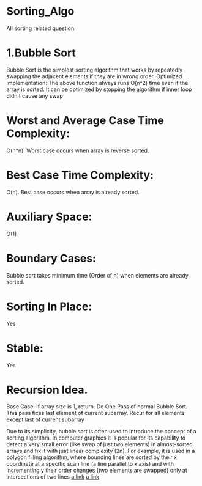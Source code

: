 # Sorting_Algo
All sorting related question

# 1.Bubble Sort
Bubble Sort is the simplest sorting algorithm that works by repeatedly swapping the adjacent elements if they are in wrong order.
Optimized Implementation:
The above function always runs O(n^2) time even if the array is sorted. It can be optimized by stopping the algorithm if inner loop didn’t cause any swap
# Worst and Average Case Time Complexity:
O(n*n). Worst case occurs when array is reverse sorted.

# Best Case Time Complexity: 
O(n). Best case occurs when array is already sorted.

# Auxiliary Space: 
O(1)

# Boundary Cases: 
Bubble sort takes minimum time (Order of n) when elements are already sorted.

# Sorting In Place:
Yes

# Stable:
Yes
# Recursion Idea.
Base Case: If array size is 1, return.
Do One Pass of normal Bubble Sort. This pass fixes last element of current subarray.
Recur for all elements except last of current subarray

Due to its simplicity, bubble sort is often used to introduce the concept of a sorting algorithm.
In computer graphics it is popular for its capability to detect a very small error (like swap of just two elements) in almost-sorted arrays and fix it with just linear complexity (2n). For example, it is used in a polygon filling algorithm, where bounding lines are sorted by their x coordinate at a specific scan line (a line parallel to x axis) and with incrementing y their order changes (two elements are swapped) only at intersections of two lines
[a link](https://github.com/doyelsaha510/Sorting_Algo/blob/master/bubbleSort.java)
[a link](https://github.com/doyelsaha510/Sorting_Algo/blob/master/bubbleSortRecur.java)
